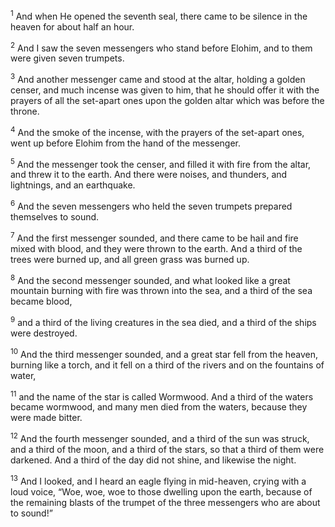 <sup>1</sup> And when He opened the seventh seal, there came to be silence in the heaven for about half an hour.

<sup>2</sup> And I saw the seven messengers who stand before Elohim, and to them were given seven trumpets.

<sup>3</sup> And another messenger came and stood at the altar, holding a golden censer, and much incense was given to him, that he should offer it with the prayers of all the set-apart ones upon the golden altar which was before the throne.

<sup>4</sup> And the smoke of the incense, with the prayers of the set-apart ones, went up before Elohim from the hand of the messenger.

<sup>5</sup> And the messenger took the censer, and filled it with fire from the altar, and threw it to the earth. And there were noises, and thunders, and lightnings, and an earthquake.

<sup>6</sup> And the seven messengers who held the seven trumpets prepared themselves to sound.

<sup>7</sup> And the first messenger sounded, and there came to be hail and fire mixed with blood, and they were thrown to the earth. And a third of the trees were burned up, and all green grass was burned up.

<sup>8</sup> And the second messenger sounded, and what looked like a great mountain burning with fire was thrown into the sea, and a third of the sea became blood,

<sup>9</sup> and a third of the living creatures in the sea died, and a third of the ships were destroyed.

<sup>10</sup> And the third messenger sounded, and a great star fell from the heaven, burning like a torch, and it fell on a third of the rivers and on the fountains of water,

<sup>11</sup> and the name of the star is called Wormwood. And a third of the waters became wormwood, and many men died from the waters, because they were made bitter.

<sup>12</sup> And the fourth messenger sounded, and a third of the sun was struck, and a third of the moon, and a third of the stars, so that a third of them were darkened. And a third of the day did not shine, and likewise the night.

<sup>13</sup> And I looked, and I heard an eagle flying in mid-heaven, crying with a loud voice, “Woe, woe, woe to those dwelling upon the earth, because of the remaining blasts of the trumpet of the three messengers who are about to sound!”

